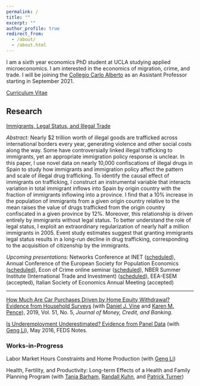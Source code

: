 ```yaml
---
permalink: /
title: ""
excerpt: ""
author_profile: true
redirect_from: 
  - /about/
  - /about.html
---
```


I am a sixth year economics PhD student at UCLA studying applied microeconomics. I am interested in the economics of migration, crime, and trade. I will be joining the [Collegio Carlo Alberto](https://www.carloalberto.org/) as an Assistant Professor starting in September 2021. 

[Curriculum Vitae](https://brettmcc.github.io/files/mccully-CV.pdf)

## Research 

[Immigrants, Legal Status, and Illegal Trade](https://brettmcc.github.io/files/jmp.pdf)

*Abstract:* Nearly $2 trillion worth of illegal goods are trafficked across international borders every year, generating violence and other social costs along the way. Some have controversially linked illegal trafficking to immigrants, yet an appropriate immigration policy response is unclear. In this paper, I use novel data on nearly 10,000 confiscations of illegal drugs in Spain to study how immigrants and immigration policy affect the pattern and scale of illegal drug trafficking. To identify the causal effect of immigrants on trafficking, I construct an instrumental variable that interacts variation in total immigrant inflows into Spain by origin country with the fraction of immigrants inflowing into a province. I find that a 10% increase in the population of immigrants from a given origin country relative to the mean raises the value of drugs trafficked from the origin country confiscated in a given province by 12%. Moreover, this relationship is driven entirely by immigrants without legal status. To better understand the role of legal status, I exploit an extraordinary regularization of nearly half a million immigrants in 2005. Event study estimates suggest that granting immigrants legal status results in a long-run decline in drug trafficking, corresponding to the acquisition of citizenship by the immigrants. 

*Upcoming presentations:* Networks Conference at INET ([scheduled](https://www.inet.econ.cam.ac.uk/event-item?item=young-academics-networks-conference-june-2021)), Annual Conference of the European Society for Population Economics ([scheduled](https://editorialexpress.com/conference/ESPE2021/program/ESPE2021.html#99)), Econ of Crime online seminar ([scheduled](http://jenniferdoleac.com/online-economics-of-crime-seminar/)), NBER Summer Institute (International Trade and Investment) ([scheduled](https://www.nber.org/conferences/si-2021-international-trade-investment)), EEA-ESEM (accepted), Italian Society of Economics Annual Meeting (accepted)

------------

[How Much Are Car Purchases Driven by Home Equity Withdrawal? Evidence from Household Surveys](https://www.ncbi.nlm.nih.gov/pmc/articles/PMC6880956/) (with [Daniel J. Vine](https://www.federalreserve.gov/econres/daniel-j-vine.htm) and [Karen M. Pence](https://www.federalreserve.gov/econres/karen-m-pence.htm)), 2019, Vol. 51, No. 5, *Journal of Money, Credit, and Banking*.

[Is Underemployment Underestimated? Evidence from Panel Data](https://www.federalreserve.gov/econresdata/notes/feds-notes/2016/is-underemployment-underestimated-evidence-from-panel-data-20160516.html) (with [Geng Li](https://sites.google.com/site/gengliresearch/)), May 2016, FEDS Notes.



### Works-in-Progress

Labor Market Hours Constraints and Home Production (with [Geng Li](https://sites.google.com/site/gengliresearch/))

Health, Fertility, and Productivity: Long-term Effects of a Health and Family Planning Program (with [Tania Barham](https://ibs.colorado.edu/barham/), [Randall Kuhn](https://ph.ucla.edu/faculty/kuhn), and [Patrick Turner](https://sites.google.com/a/colorado.edu/psullivant/))
